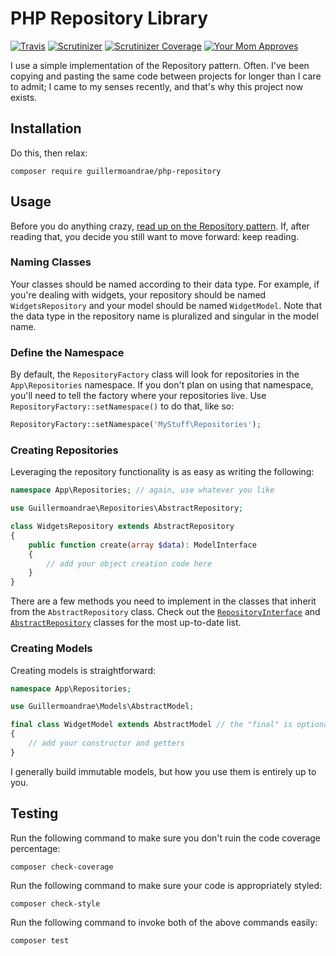 # PHP Repository Library
[![Travis](https://img.shields.io/travis/guillermoandrae/php-repository.svg?style=flat-square)](https://travis-ci.org/guillermoandrae/php-repository) [![Scrutinizer](https://img.shields.io/scrutinizer/g/guillermoandrae/php-repository.svg?style=flat-square)](https://scrutinizer-ci.com/g/guillermoandrae/php-repository/) [![Scrutinizer Coverage](https://img.shields.io/scrutinizer/coverage/g/guillermoandrae/php-repository.svg?style=flat-square)](https://scrutinizer-ci.com/g/guillermoandrae/php-repository/) [![Your Mom Approves](https://img.shields.io/badge/approved%20by-your%20mom-green.svg?style=flat-square)](https://guillermoandraefisher.com)

I use a simple implementation of the Repository pattern. Often. I've been copying and pasting the same code between projects for longer than I care to admit; I came to my senses recently, and that's why this project now exists.

## Installation
Do this, then relax:
```
composer require guillermoandrae/php-repository
```

## Usage
Before you do anything crazy, [read up on the Repository pattern](https://martinfowler.com/eaaCatalog/repository.html). If, after reading that,  you decide you still want to move forward: keep reading.

### Naming Classes
Your classes should be named according to their data type. For example, if you're dealing with widgets, your repository should be named `WidgetsRepository` and your model should be named `WidgetModel`. Note that the data type in the repository name is pluralized and singular in the model name. 

### Define the Namespace
By default, the `RepositoryFactory` class will look for repositories in the  `App\Repositories` namespace. If you don't plan on using that namespace, you'll need to tell the factory where your repositories live. Use `RepositoryFactory::setNamespace()` to do that, like so:

```php
RepositoryFactory::setNamespace('MyStuff\Repositories');
```

### Creating Repositories
Leveraging the repository functionality is as easy as writing the following:

```php
namespace App\Repositories; // again, use whatever you like

use Guillermoandrae\Repositories\AbstractRepository;

class WidgetsRepository extends AbstractRepository
{
    public function create(array $data): ModelInterface
    {
        // add your object creation code here
    }
}
```

There are a few methods you need to implement in the classes that inherit from the `AbstractRepository` class. Check out the [`RepositoryInterface`](src/Repositories/RepositoryInterface.php) and [`AbstractRepository`](src/Repositories/AbstractRepository.php) classes for the most up-to-date list.

### Creating Models
Creating models is straightforward:
```php
namespace App\Repositories;

use Guillermoandrae\Models\AbstractModel;

final class WidgetModel extends AbstractModel // the "final" is optional
{
    // add your constructor and getters
}
```

I generally build immutable models, but how you use them is entirely up to you.

## Testing
Run the following command to make sure you don't ruin the code coverage percentage:
```
composer check-coverage
```

Run the following command to make sure your code is appropriately styled:
```
composer check-style
```

Run the following command to invoke both of the above commands easily:
```
composer test
```
